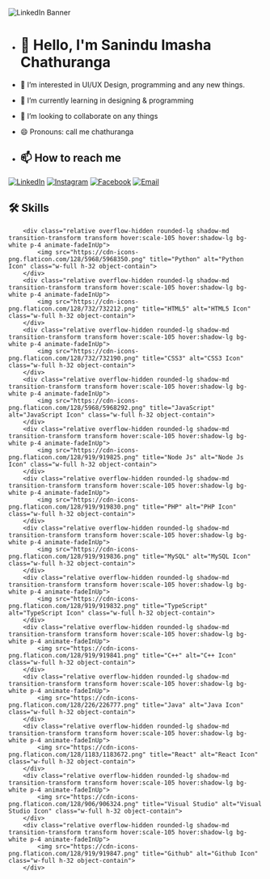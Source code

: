 ![LinkedIn Banner](https://media.licdn.com/dms/image/D5616AQHH86Ar-LB3iw/profile-displaybackgroundimage-shrink_350_1400/0/1714714880398?e=1721865600&v=beta&t=HRQ9tmyKktgmMnC6CKUg7mNrprtzYQNyw0qNo2uPnjo)

- # 👋 Hello, I'm Sanindu Imasha Chathuranga

- 👀 I’m interested in UI/UX Design, programming and any new things.
- 🌱 I’m currently learning in designing & programming
- 💞️ I’m looking to collaborate on any things
- 😄 Pronouns: call me chathuranga

- ## 📫 How to reach me

[![LinkedIn](https://img.icons8.com/ios-filled/50/ffffff/linkedin.png)](https://www.linkedin.com/in/sanindu-imasha-chathuranga/)
[![Instagram](https://img.icons8.com/ios-filled/50/ffffff/instagram-new.png)](https://instagram.com/s_i_chathuranga24/)
[![Facebook](https://img.icons8.com/ios-filled/50/ffffff/facebook-new.png)](https://facebook.com/sanindu.imasha?mibextid=ZbWKwL&_rdc=1&_rdr/)
[![Email](https://img.icons8.com/ios-filled/50/ffffff/email.png)](mailto:s.i.chathuranga2001@gmail.com)

## 🛠 Skills

<!-- Skill Section -->

    
    
        <div class="relative overflow-hidden rounded-lg shadow-md transition-transform transform hover:scale-105 hover:shadow-lg bg-white p-4 animate-fadeInUp">
            <img src="https://cdn-icons-png.flaticon.com/128/5968/5968350.png" title="Python" alt="Python Icon" class="w-full h-32 object-contain">
        </div>
        <div class="relative overflow-hidden rounded-lg shadow-md transition-transform transform hover:scale-105 hover:shadow-lg bg-white p-4 animate-fadeInUp">
            <img src="https://cdn-icons-png.flaticon.com/128/732/732212.png" title="HTML5" alt="HTML5 Icon" class="w-full h-32 object-contain">
        </div>
        <div class="relative overflow-hidden rounded-lg shadow-md transition-transform transform hover:scale-105 hover:shadow-lg bg-white p-4 animate-fadeInUp">
            <img src="https://cdn-icons-png.flaticon.com/128/732/732190.png" title="CSS3" alt="CSS3 Icon" class="w-full h-32 object-contain">
        </div>
        <div class="relative overflow-hidden rounded-lg shadow-md transition-transform transform hover:scale-105 hover:shadow-lg bg-white p-4 animate-fadeInUp">
            <img src="https://cdn-icons-png.flaticon.com/128/5968/5968292.png" title="JavaScript" alt="JavaScript Icon" class="w-full h-32 object-contain">
        </div>
        <div class="relative overflow-hidden rounded-lg shadow-md transition-transform transform hover:scale-105 hover:shadow-lg bg-white p-4 animate-fadeInUp">
            <img src="https://cdn-icons-png.flaticon.com/128/919/919825.png" title="Node Js" alt="Node Js Icon" class="w-full h-32 object-contain">
        </div>
        <div class="relative overflow-hidden rounded-lg shadow-md transition-transform transform hover:scale-105 hover:shadow-lg bg-white p-4 animate-fadeInUp">
            <img src="https://cdn-icons-png.flaticon.com/128/919/919830.png" title="PHP" alt="PHP Icon" class="w-full h-32 object-contain">
        </div>
        <div class="relative overflow-hidden rounded-lg shadow-md transition-transform transform hover:scale-105 hover:shadow-lg bg-white p-4 animate-fadeInUp">
            <img src="https://cdn-icons-png.flaticon.com/128/919/919836.png" title="MySQL" alt="MySQL Icon" class="w-full h-32 object-contain">
        </div>
        <div class="relative overflow-hidden rounded-lg shadow-md transition-transform transform hover:scale-105 hover:shadow-lg bg-white p-4 animate-fadeInUp">
            <img src="https://cdn-icons-png.flaticon.com/128/919/919832.png" title="TypeScript" alt="TypeScript Icon" class="w-full h-32 object-contain">
        </div>
        <div class="relative overflow-hidden rounded-lg shadow-md transition-transform transform hover:scale-105 hover:shadow-lg bg-white p-4 animate-fadeInUp">
            <img src="https://cdn-icons-png.flaticon.com/128/919/919841.png" title="C++" alt="C++ Icon" class="w-full h-32 object-contain">
        </div>
        <div class="relative overflow-hidden rounded-lg shadow-md transition-transform transform hover:scale-105 hover:shadow-lg bg-white p-4 animate-fadeInUp">
            <img src="https://cdn-icons-png.flaticon.com/128/226/226777.png" title="Java" alt="Java Icon" class="w-full h-32 object-contain">
        </div>
        <div class="relative overflow-hidden rounded-lg shadow-md transition-transform transform hover:scale-105 hover:shadow-lg bg-white p-4 animate-fadeInUp">
            <img src="https://cdn-icons-png.flaticon.com/128/1183/1183672.png" title="React" alt="React Icon" class="w-full h-32 object-contain">
        </div>
        <div class="relative overflow-hidden rounded-lg shadow-md transition-transform transform hover:scale-105 hover:shadow-lg bg-white p-4 animate-fadeInUp">
            <img src="https://cdn-icons-png.flaticon.com/128/906/906324.png" title="Visual Studio" alt="Visual Studio Icon" class="w-full h-32 object-contain">
        </div>
        <div class="relative overflow-hidden rounded-lg shadow-md transition-transform transform hover:scale-105 hover:shadow-lg bg-white p-4 animate-fadeInUp">
            <img src="https://cdn-icons-png.flaticon.com/128/919/919847.png" title="Github" alt="Github Icon" class="w-full h-32 object-contain">
        </div>
        
    
    







<!---
SIChathuranga/SIChathuranga is a ✨ special ✨ repository because its `README.md` (this file) appears on your GitHub profile.
You can click the Preview link to take a look at your changes.
--->
